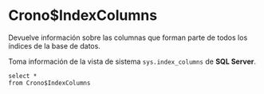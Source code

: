 ﻿---
SidebarGroup: "index-db-views"
---

# Crono$IndexColumns


Devuelve información sobre las columnas que forman parte de todos los índices de la base de datos. 

Toma información de la vista de sistema `sys.index_columns` de **SQL Server**.

```
select *
from Crono$IndexColumns
```

